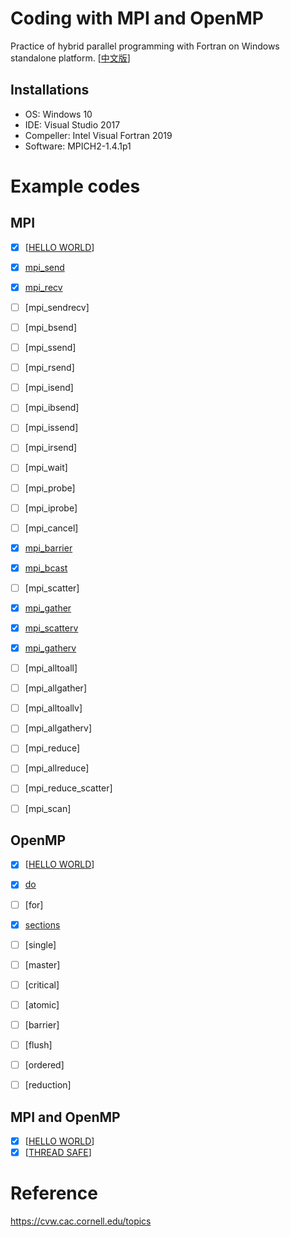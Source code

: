 # Coding with MPI and OpenMP

Practice of hybrid parallel programming with Fortran on Windows standalone platform. [[中文版](./README_cn.md)]



## Installations

- OS: Windows 10
- IDE: Visual Studio 2017
- Compeller: Intel Visual Fortran 2019
- Software: MPICH2-1.4.1p1


# Example codes

## MPI

- [x] [[HELLO WORLD][mpi_hello_world]]
- [x] [mpi_send][]
- [x] [mpi_recv][]
- [ ] [mpi_sendrecv]
- [ ] [mpi_bsend]
- [ ] [mpi_ssend]
- [ ] [mpi_rsend]
- [ ] [mpi_isend]
- [ ] [mpi_ibsend]
- [ ] [mpi_issend]
- [ ] [mpi_irsend]
- [ ] [mpi_wait]
- [ ] [mpi_probe]
- [ ] [mpi_iprobe]
- [ ] [mpi_cancel]


- [x] [mpi_barrier][]


- [x] [mpi_bcast][]
- [ ] [mpi_scatter]
- [x] [mpi_gather][]
- [x] [mpi_scatterv][]
- [x] [mpi_gatherv][]
- [ ] [mpi_alltoall]
- [ ] [mpi_allgather]
- [ ] [mpi_alltoallv]
- [ ] [mpi_allgatherv]


- [ ] [mpi_reduce]
- [ ] [mpi_allreduce]
- [ ] [mpi_reduce_scatter]
- [ ] [mpi_scan]

[mpi_hello_world]: ./MPI/src/mpi_helloworld.f90
[mpi_send]: ./MPI/src/mpi_send.f90
[mpi_recv]: ./MPI/src/mpi_send.f90
[mpi_barrier]: ./MPI/src/test_all_mpi.f90
[mpi_bcast]: ./MPI/src/mpi_send.f90
[mpi_gather]: ./MPI/src/mpi_send.f90
[mpi_scatterv]: ./MPI/src/mpi_scatterv.f90
[mpi_gatherv]: ./MPI/src/mpi_scatterv.f90

## OpenMP

- [x] [[HELLO WORLD][omp_hello_world]]
- [x] [do][]
- [ ] [for]
- [x] [sections][]
- [ ] [single]
- [ ] [master]
- [ ] [critical]
- [ ] [atomic]
- [ ] [barrier]
- [ ] [flush]
- [ ] [ordered]

- [ ] [reduction]


[omp_hello_world]: ./OpenMP/src/omp_helloworld.f90
[do]: ./OpenMP/src/omp_do.f90
[sections]: ./OpenMP/src/omp_sections.f90

## MPI and OpenMP

- [x] [[HELLO WORLD][mpi_omp_hello_world]]
- [x] [[THREAD SAFE][mpi_omp_thread_safe]]

[mpi_omp_hello_world]: ./MPI_OpenMP/src/mpi_omp_helloworld.f90
[mpi_omp_thread_safe]: ./MPI_OpenMP/src/mpi_omp_threadsafe.f90

# Reference

https://cvw.cac.cornell.edu/topics